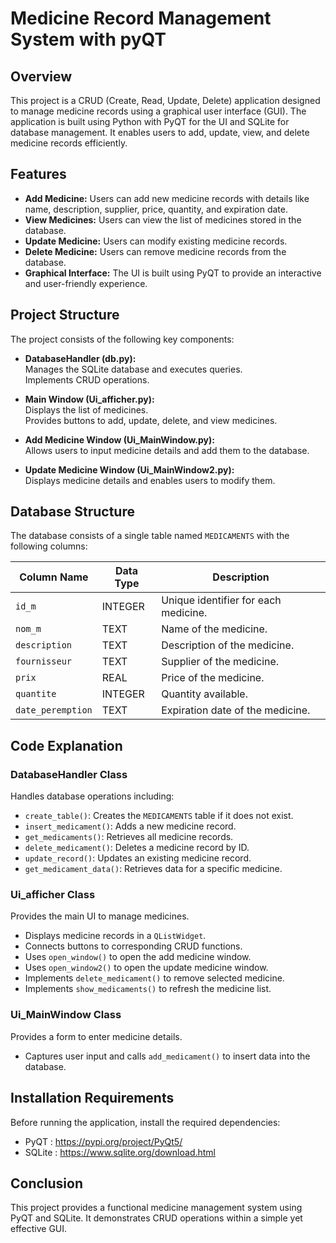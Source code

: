 # Medicine Record Management System with pyQT

## Overview

This project is a CRUD (Create, Read, Update, Delete) application designed to manage medicine records using a graphical user interface (GUI). The application is built using Python with PyQT for the UI and SQLite for database management. It enables users to add, update, view, and delete medicine records efficiently.

## Features

- **Add Medicine:** Users can add new medicine records with details like name, description, supplier, price, quantity, and expiration date.
- **View Medicines:** Users can view the list of medicines stored in the database.
- **Update Medicine:** Users can modify existing medicine records.
- **Delete Medicine:** Users can remove medicine records from the database.
- **Graphical Interface:** The UI is built using PyQT to provide an interactive and user-friendly experience.

## Project Structure

The project consists of the following key components:

- **DatabaseHandler (db.py):**  
  Manages the SQLite database and executes queries.  
  Implements CRUD operations.

- **Main Window (Ui_afficher.py):**  
  Displays the list of medicines.  
  Provides buttons to add, update, delete, and view medicines.

- **Add Medicine Window (Ui_MainWindow.py):**  
  Allows users to input medicine details and add them to the database.

- **Update Medicine Window (Ui_MainWindow2.py):**  
  Displays medicine details and enables users to modify them.

## Database Structure

The database consists of a single table named `MEDICAMENTS` with the following columns:

| Column Name      | Data Type   | Description                                  |
|------------------|-------------|----------------------------------------------|
| `id_m`           | INTEGER     | Unique identifier for each medicine.         |
| `nom_m`          | TEXT        | Name of the medicine.                        |
| `description`    | TEXT        | Description of the medicine.                 |
| `fournisseur`    | TEXT        | Supplier of the medicine.                    |
| `prix`           | REAL        | Price of the medicine.                       |
| `quantite`       | INTEGER     | Quantity available.                          |
| `date_peremption`| TEXT        | Expiration date of the medicine.             |

## Code Explanation

### DatabaseHandler Class

Handles database operations including:

- `create_table()`: Creates the `MEDICAMENTS` table if it does not exist.
- `insert_medicament()`: Adds a new medicine record.
- `get_medicaments()`: Retrieves all medicine records.
- `delete_medicament()`: Deletes a medicine record by ID.
- `update_record()`: Updates an existing medicine record.
- `get_medicament_data()`: Retrieves data for a specific medicine.

### Ui_afficher Class

Provides the main UI to manage medicines.

- Displays medicine records in a `QListWidget`.
- Connects buttons to corresponding CRUD functions.
- Uses `open_window()` to open the add medicine window.
- Uses `open_window2()` to open the update medicine window.
- Implements `delete_medicament()` to remove selected medicine.
- Implements `show_medicaments()` to refresh the medicine list.

### Ui_MainWindow Class

Provides a form to enter medicine details.

- Captures user input and calls `add_medicament()` to insert data into the database.

## Installation Requirements

Before running the application, install the required dependencies:
- PyQT : https://pypi.org/project/PyQt5/
- SQLite : https://www.sqlite.org/download.html

## Conclusion
This project provides a functional medicine management system using PyQT and SQLite. It demonstrates CRUD operations within a simple yet effective GUI.

